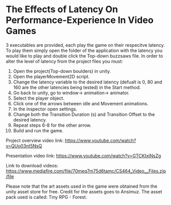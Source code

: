 # The Effects of Latency On Performance-Experience In Video Games

3 executables are provided, each play the game on their respecitve latency.
To play them simply open the folder of the application with the latency you would like to play and double click the Top-down buzzsaws file.
In order to alter the level of latency from the project files you must:
1. Open the project(Top-down boulders) in unity.
2. Open the playerMovement2D script.
3. Change the latency variable to the desired latency (defualt is 0, 80 and 160 are the other latencies being tested) in the Start method.
4. Go back to unity, go to window-> animation-> animator.
5. Select the player object.
6. Click one of the arrows between idle and Movement animations.
7. In the inspector open settings.
8. Change both the Transition Duration (s) and Transition Offset to the desired latency.
9. Repeat steps 6-8 for the other arrow. 
10. Build and run the game.

Project overview video link: https://www.youtube.com/watch?v=QUo03nt5NsQ

Presentation video link: https://www.youtube.com/watch?v=GTCKtxiNsZg

Link to download videos: https://www.mediafire.com/file/70meq7m75d6tamc/CS464_Video__Files.zip/file

Please note that the art assets used in the game were obtained from the unity asset store for free. Credit for the assets goes to Ansimuz. The asset pack used is called: Tiny RPG - Forest.
